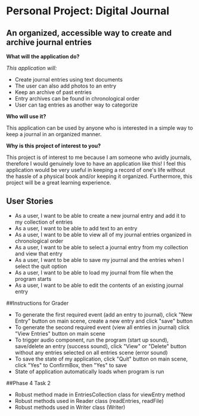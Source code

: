 # Personal Project: Digital Journal

## An organized, accessible way to create and archive journal entries   

**What will the application do?**

*This application will:*
- Create journal entries using text documents
- The user can also add photos to an entry
- Keep an archive of past entries
- Entry archives can be found in chronological order
- User can tag entries as another way to categorize

**Who will use it?**

This application can be used by anyone who is interested in a
simple way to keep a journal in an organized manner.  

**Why is this project of interest to you?**

This project is of interest to me because I am someone who avidly
journals, therefore I would genuinely love to have an application like 
this! I feel this application would be very useful in keeping a record
of one's life without the hassle of a physical book and/or keeping 
it organized. Furthermore, this project will be a great learning
experience.

## User Stories

- As a user, I want to be able to create a new journal entry and add it to 
my collection of entries
- As a user, I want to be able to add text to an entry
- As a user, I want to be able to view all of my journal entries organized
in chronological order
- As a user, I want to be able to select a journal entry from my collection
and view that entry
- As a user, I want to be able to save my journal and the entries when 
I select the quit option
- As a user, I want to be able to load my journal from file when 
the program starts
- As a user, I want to be able to edit the contents of an existing journal entry

##Instructions for Grader
- To generate the first required event (add an entry to journal), click 
"New Entry" button on main scene, create a new entry and click "save" button
- To generate the second required event (view all entries in journal) click 
"View Entries" button on main scene
- To trigger audio component, run the program (start up sound),
save/delete an entry (success sound), click "View" or "Delete" button without
any entries selected on all entries scene (error sound)
- To save the state of my application, click "Quit" button on main scene,
click "Yes" to ConfirmBox, then "Yes" to save
- State of application automatically loads when program is run

##Phase 4 Task 2
- Robust method made in EntriesCollection class for viewEntry method
- Robust methods used in Reader class (readEntries, readFile)
- Robust methods used in Writer class (Writer)